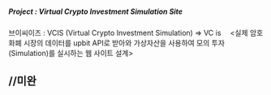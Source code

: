 ##### Project : Virtual Crypto Investment Simulation Site
브이씨이즈 : VCIS (Virtual Crypto Investment Simulation) => VC is
 <실제 암호화폐 시장의 데이터를 upbit API로 받아와 가상자산을 사용하여 모의 투자(Simulation)를 실시하는 웹 사이트 설계>

## //미완